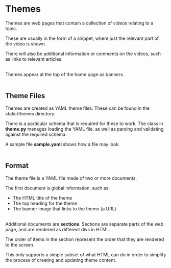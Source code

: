 # Themes

Themes are web pages that contain a collection of videos relating to a topic.

These are usually in the form of a snippet, where just the relevant part of the video is shown.

There will also be additional information or comments on the videos, such as links to relevant articles.
</br></br>

Themes appear at the top of the home page as banners.
</br></br>


## Theme Files

Themes are created as YAML theme files. These can be found in the static/themes directory.

There is a particular schema that is required for these to work. The class in __theme.py__ manages loading the YAML file, as well as parsing and validating against the required schema.

A sample file __sample.yaml__ shows how a file may look.
</br></br>


## Format

The theme file is a YAML file made of two or more documents.

The first document is global information, such as:
* The HTML title of the theme
* The top heading for the theme
* The banner image that links to the theme (a URL)
</br></br>

Additional documents are __sections__. Sections are separate parts of the web page, and are rendered as different divs in HTML.

The order of items in the section represent the order that they are rendered to the screen.

This only supports a simple subset of what HTML can do in order to simplify the process of creating and updating theme content.
</br></br>

